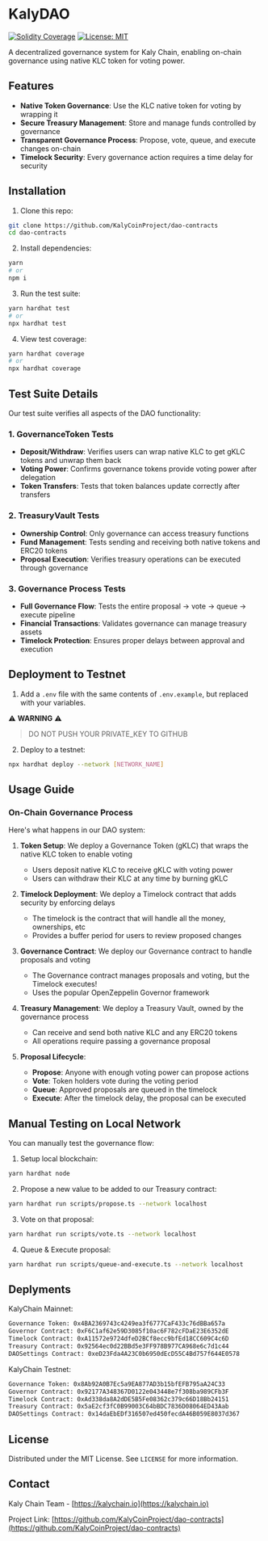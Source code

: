 # KalyDAO

[![Solidity Coverage](https://img.shields.io/badge/Solidity%20Coverage-100%25-brightgreen.svg)](https://github.com/KalyCoinProject/dao-contracts)
[![License: MIT](https://img.shields.io/badge/License-MIT-yellow.svg)](https://opensource.org/licenses/MIT)

A decentralized governance system for Kaly Chain, enabling on-chain governance using native KLC token for voting power.

## Features

- **Native Token Governance**: Use the KLC native token for voting by wrapping it
- **Secure Treasury Management**: Store and manage funds controlled by governance
- **Transparent Governance Process**: Propose, vote, queue, and execute changes on-chain
- **Timelock Security**: Every governance action requires a time delay for security

## Installation

1. Clone this repo:
```bash
git clone https://github.com/KalyCoinProject/dao-contracts
cd dao-contracts
```

2. Install dependencies:
```bash
yarn
# or
npm i 
```

3. Run the test suite:
```bash
yarn hardhat test
# or
npx hardhat test
```

4. View test coverage:
```bash
yarn hardhat coverage
# or
npx hardhat coverage
```

## Test Suite Details

Our test suite verifies all aspects of the DAO functionality:

### 1. GovernanceToken Tests
- **Deposit/Withdraw**: Verifies users can wrap native KLC to get gKLC tokens and unwrap them back
- **Voting Power**: Confirms governance tokens provide voting power after delegation
- **Token Transfers**: Tests that token balances update correctly after transfers

### 2. TreasuryVault Tests
- **Ownership Control**: Only governance can access treasury functions
- **Fund Management**: Tests sending and receiving both native tokens and ERC20 tokens
- **Proposal Execution**: Verifies treasury operations can be executed through governance

### 3. Governance Process Tests
- **Full Governance Flow**: Tests the entire proposal → vote → queue → execute pipeline
- **Financial Transactions**: Validates governance can manage treasury assets
- **Timelock Protection**: Ensures proper delays between approval and execution

## Deployment to Testnet

1. Add a `.env` file with the same contents of `.env.example`, but replaced with your variables.

⚠️ **WARNING** ⚠️
> DO NOT PUSH YOUR PRIVATE_KEY TO GITHUB

2. Deploy to a testnet:
```bash
npx hardhat deploy --network [NETWORK_NAME]
```

## Usage Guide

### On-Chain Governance Process

Here's what happens in our DAO system:

1. **Token Setup**: We deploy a Governance Token (gKLC) that wraps the native KLC token to enable voting
   - Users deposit native KLC to receive gKLC with voting power
   - Users can withdraw their KLC at any time by burning gKLC

2. **Timelock Deployment**: We deploy a Timelock contract that adds security by enforcing delays
   - The timelock is the contract that will handle all the money, ownerships, etc
   - Provides a buffer period for users to review proposed changes

3. **Governance Contract**: We deploy our Governance contract to handle proposals and voting
   - The Governance contract manages proposals and voting, but the Timelock executes!
   - Uses the popular OpenZeppelin Governor framework

4. **Treasury Management**: We deploy a Treasury Vault, owned by the governance process
   - Can receive and send both native KLC and any ERC20 tokens
   - All operations require passing a governance proposal

5. **Proposal Lifecycle**:
   - **Propose**: Anyone with enough voting power can propose actions
   - **Vote**: Token holders vote during the voting period
   - **Queue**: Approved proposals are queued in the timelock
   - **Execute**: After the timelock delay, the proposal can be executed

## Manual Testing on Local Network

You can manually test the governance flow:

1. Setup local blockchain:
```bash
yarn hardhat node
```

2. Propose a new value to be added to our Treasury contract:
```bash
yarn hardhat run scripts/propose.ts --network localhost
```

3. Vote on that proposal:
```bash
yarn hardhat run scripts/vote.ts --network localhost
```

4. Queue & Execute proposal:
```bash
yarn hardhat run scripts/queue-and-execute.ts --network localhost
```

## Deplyments

KalyChain Mainnet:
```bash
Governance Token: 0x4BA2369743c4249ea3f6777CaF433c76dBBa657a
Governor Contract: 0xF6C1af62e59D3085f10ac6F782cFDaE23E6352dE
Timelock Contract: 0xA11572e9724dfeD2BCf8ecc9bfEd18CC609C4c6D
Treasury Contract: 0x92564ec0d22BBd5e3FF978B977CA968e6c7d1c44
DAOSettings Contract: 0xeD23Fda4A23C0b6950dEcD55C4Bd757f644E0578
```

KalyChain Testnet: 
```bash
Governance Token: 0x8Ab92A0B7Ec5a9EA877AD3b15bfEFB795aA24C33
Governor Contract: 0x92177A348367D0122e043448e7f308ba989CFb3F
Timelock Contract: 0xAd338da8A2dDE5B5Fe08362c379c66D18Bb24151
Treasury Contract: 0x5aE2cf3fC0B99003C64bBDC7836D08064ED43Aab
DAOSettings Contract: 0x14daEbEDf316507ed450fecdA46B059E8037d367
```


## License

Distributed under the MIT License. See `LICENSE` for more information.

## Contact

Kaly Chain Team - [https://kalychain.io](https://kalychain.io)

Project Link: [https://github.com/KalyCoinProject/dao-contracts](https://github.com/KalyCoinProject/dao-contracts)
